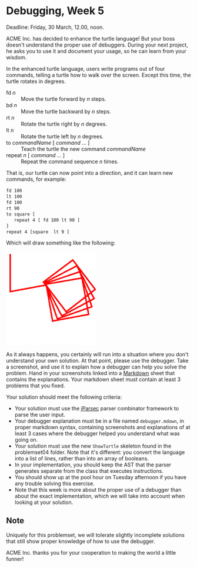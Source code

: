# Debugging, Week 5 #

Deadline: Friday, 30 March, 12.00, noon.

ACME Inc. has decided to enhance the turtle language! But your boss doesn't understand the proper use of debuggers. During your next project, he asks you to use it and document your usage, so he can learn from your wisdom.

In the enhanced turtle language, users write programs out of four commands, telling a turtle how to walk over the screen. Except this time, the turtle rotates in degrees.

<dl>
<dt>fd <i>n</i>
 	<dd>Move the turtle forward by <i>n</i> steps. 
<dt>bd <i>n</i>
	 <dd>Move the turtle backward by <i>n</i> steps. 
<dt>rt <i>n</i> 
	<dd> Rotate the turtle right by <i>n</i> degrees. 
<dt>lt <i>n</i> 
	<dd>Rotate the turtle left by  <i>n</i> degrees. 
<dt>to <i>commandName</i> [ <i>command</i> … ]
	<dd>Teach the turtle the new command <i>commandName</i>
<dt>repeat <i>n</i> [ <i>command</i> … ]
	<dd>Repeat the command sequence <i>n</i> times.
</dl>

That is, our turtle can now point into a direction, and it can learn new commands, for example:

	fd 100
	lt 100
	fd 100
	rt 90
	to square [
	   repeat 4 [ fd 100 lt 90 ]
	]
	repeat 4 [square  lt 9 ] 
	
	
Which will draw something like the following:	

![Turtle output](turtle-output.png)

As it always happens, you certainly will run into a situation where you don't understand your own solution. At that point, please use the debugger. Take a screenshot, and use it to explain how a debugger can help you solve the problem. Hand in your screenshots linked into a [Markdown](http://daringfireball.net/projects/markdown/) sheet that contains the explanations. Your markdown sheet must contain at least 3 problems that you fixed.

Your solution should meet the following criteria:

 * Your solution must use the [jParsec](http://jparsec.codehaus.org/jparsec+Overview) parser combinator framework to parse the user input. 
 * Your debugger explanation must be in a file named `debugger.mdown`, in proper markdown syntax, containing screenshots and explanations of at least 3 cases where the debugger helped you understand what was going on. 
 * Your solution must use the new `ShowTurtle` skeleton found in the problemset04 folder. Note that it's different: you convert the language into a list of lines, rather than into an array of booleans.
 * In your implementation, you should keep the AST that the parser generates separate from the class that executes instructions.
 * You should show up at the pool hour on Tuesday afternoon if you have any trouble solving this exercise. 
 * Note that this week is more about the proper use of a debugger than about the exact implementation, which we will take into account when looking at your solution. 

## Note ##
Uniquely for this problemset, we will tolerate slightly incomplete solutions that still show proper knowledge of how to use the debugger.

ACME Inc. thanks you for your cooperation to making the world a little funner!